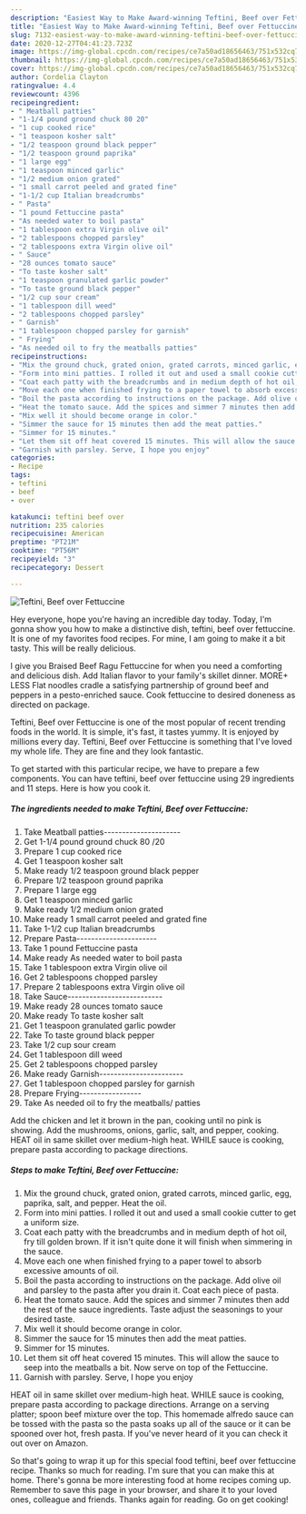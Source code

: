 ```yaml
---
description: "Easiest Way to Make Award-winning Teftini, Beef over Fettuccine"
title: "Easiest Way to Make Award-winning Teftini, Beef over Fettuccine"
slug: 7132-easiest-way-to-make-award-winning-teftini-beef-over-fettuccine
date: 2020-12-27T04:41:23.723Z
image: https://img-global.cpcdn.com/recipes/ce7a50ad18656463/751x532cq70/teftini-beef-over-fettuccine-recipe-main-photo.jpg
thumbnail: https://img-global.cpcdn.com/recipes/ce7a50ad18656463/751x532cq70/teftini-beef-over-fettuccine-recipe-main-photo.jpg
cover: https://img-global.cpcdn.com/recipes/ce7a50ad18656463/751x532cq70/teftini-beef-over-fettuccine-recipe-main-photo.jpg
author: Cordelia Clayton
ratingvalue: 4.4
reviewcount: 4396
recipeingredient:
- " Meatball patties"
- "1-1/4 pound ground chuck 80 20"
- "1 cup cooked rice"
- "1 teaspoon kosher salt"
- "1/2 teaspoon ground black pepper"
- "1/2 teaspoon ground paprika"
- "1 large egg"
- "1 teaspoon minced garlic"
- "1/2 medium onion grated"
- "1 small carrot peeled and grated fine"
- "1-1/2 cup Italian breadcrumbs"
- " Pasta"
- "1 pound Fettuccine pasta"
- "As needed water to boil pasta"
- "1 tablespoon extra Virgin olive oil"
- "2 tablespoons chopped parsley"
- "2 tablespoons extra Virgin olive oil"
- " Sauce"
- "28 ounces tomato sauce"
- "To taste kosher salt"
- "1 teaspoon granulated garlic powder"
- "To taste ground black pepper"
- "1/2 cup sour cream"
- "1 tablespoon dill weed"
- "2 tablespoons chopped parsley"
- " Garnish"
- "1 tablespoon chopped parsley for garnish"
- " Frying"
- "As needed oil to fry the meatballs patties"
recipeinstructions:
- "Mix the ground chuck, grated onion, grated carrots, minced garlic, egg, paprika, salt, and pepper. Heat the oil."
- "Form into mini patties. I rolled it out and used a small cookie cutter to get a uniform size."
- "Coat each patty with the breadcrumbs and in medium depth of hot oil, fry till golden brown. If it isn&#39;t quite done it will finish when simmering in the sauce."
- "Move each one when finished frying to a paper towel to absorb excessive amounts of oil."
- "Boil the pasta according to instructions on the package. Add olive oil and parsley to the pasta after you drain it. Coat each piece of pasta."
- "Heat the tomato sauce. Add the spices and simmer 7 minutes then add the rest of the sauce ingredients. Taste adjust the seasonings to your desired taste."
- "Mix well it should become orange in color."
- "Simmer the sauce for 15 minutes then add the meat patties."
- "Simmer for 15 minutes."
- "Let them sit off heat covered 15 minutes. This will allow the sauce to seep into the meatballs a bit. Now serve on top of the Fettuccine."
- "Garnish with parsley. Serve, I hope you enjoy"
categories:
- Recipe
tags:
- teftini
- beef
- over

katakunci: teftini beef over 
nutrition: 235 calories
recipecuisine: American
preptime: "PT21M"
cooktime: "PT56M"
recipeyield: "3"
recipecategory: Dessert

---
```



![Teftini, Beef over Fettuccine](https://img-global.cpcdn.com/recipes/ce7a50ad18656463/751x532cq70/teftini-beef-over-fettuccine-recipe-main-photo.jpg)

Hey everyone, hope you're having an incredible day today. Today, I'm gonna show you how to make a distinctive dish, teftini, beef over fettuccine. It is one of my favorites food recipes. For mine, I am going to make it a bit tasty. This will be really delicious.

I give you Braised Beef Ragu Fettuccine for when you need a comforting and delicious dish. Add Italian flavor to your family&#39;s skillet dinner. MORE+ LESS Flat noodles cradle a satisfying partnership of ground beef and peppers in a pesto-enriched sauce. Cook fettuccine to desired doneness as directed on package.

Teftini, Beef over Fettuccine is one of the most popular of recent trending foods in the world. It is simple, it's fast, it tastes yummy. It is enjoyed by millions every day. Teftini, Beef over Fettuccine is something that I've loved my whole life. They are fine and they look fantastic.


To get started with this particular recipe, we have to prepare a few components. You can have teftini, beef over fettuccine using 29 ingredients and 11 steps. Here is how you cook it.

<!--inarticleads1-->

##### The ingredients needed to make Teftini, Beef over Fettuccine:

1. Take  Meatball patties---------------------
1. Get 1-1/4 pound ground chuck 80 /20
1. Prepare 1 cup cooked rice
1. Get 1 teaspoon kosher salt
1. Make ready 1/2 teaspoon ground black pepper
1. Prepare 1/2 teaspoon ground paprika
1. Prepare 1 large egg
1. Get 1 teaspoon minced garlic
1. Make ready 1/2 medium onion grated
1. Make ready 1 small carrot peeled and grated fine
1. Take 1-1/2 cup Italian breadcrumbs
1. Prepare  Pasta----------------------
1. Take 1 pound Fettuccine pasta
1. Make ready As needed water to boil pasta
1. Take 1 tablespoon extra Virgin olive oil
1. Get 2 tablespoons chopped parsley
1. Prepare 2 tablespoons extra Virgin olive oil
1. Take  Sauce--------------------------
1. Make ready 28 ounces tomato sauce
1. Make ready To taste kosher salt
1. Get 1 teaspoon granulated garlic powder
1. Take To taste ground black pepper
1. Take 1/2 cup sour cream
1. Get 1 tablespoon dill weed
1. Get 2 tablespoons chopped parsley
1. Make ready  Garnish-----------------------
1. Get 1 tablespoon chopped parsley for garnish
1. Prepare  Frying-----------------
1. Take As needed oil to fry the meatballs/ patties


Add the chicken and let it brown in the pan, cooking until no pink is showing. Add the mushrooms, onions, garlic, salt, and pepper, cooking. HEAT oil in same skillet over medium-high heat. WHILE sauce is cooking, prepare pasta according to package directions. 

<!--inarticleads2-->

##### Steps to make Teftini, Beef over Fettuccine:

1. Mix the ground chuck, grated onion, grated carrots, minced garlic, egg, paprika, salt, and pepper. Heat the oil.
1. Form into mini patties. I rolled it out and used a small cookie cutter to get a uniform size.
1. Coat each patty with the breadcrumbs and in medium depth of hot oil, fry till golden brown. If it isn&#39;t quite done it will finish when simmering in the sauce.
1. Move each one when finished frying to a paper towel to absorb excessive amounts of oil.
1. Boil the pasta according to instructions on the package. Add olive oil and parsley to the pasta after you drain it. Coat each piece of pasta.
1. Heat the tomato sauce. Add the spices and simmer 7 minutes then add the rest of the sauce ingredients. Taste adjust the seasonings to your desired taste.
1. Mix well it should become orange in color.
1. Simmer the sauce for 15 minutes then add the meat patties.
1. Simmer for 15 minutes.
1. Let them sit off heat covered 15 minutes. This will allow the sauce to seep into the meatballs a bit. Now serve on top of the Fettuccine.
1. Garnish with parsley. Serve, I hope you enjoy


HEAT oil in same skillet over medium-high heat. WHILE sauce is cooking, prepare pasta according to package directions. Arrange on a serving platter; spoon beef mixture over the top. This homemade alfredo sauce can be tossed with the pasta so the pasta soaks up all of the sauce or it can be spooned over hot, fresh pasta. If you&#39;ve never heard of it you can check it out over on Amazon. 

So that's going to wrap it up for this special food teftini, beef over fettuccine recipe. Thanks so much for reading. I'm sure that you can make this at home. There's gonna be more interesting food at home recipes coming up. Remember to save this page in your browser, and share it to your loved ones, colleague and friends. Thanks again for reading. Go on get cooking!
